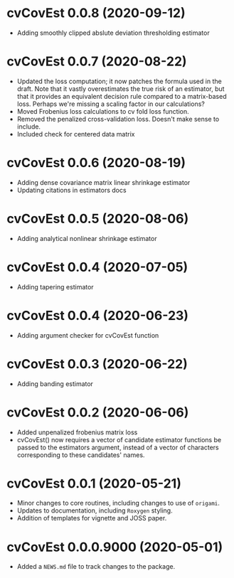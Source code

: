 # cvCovEst 0.0.8 (2020-09-12)

* Adding smoothly clipped abslute deviation thresholding estimator

# cvCovEst 0.0.7 (2020-08-22)

* Updated the loss computation; it now patches the formula used in the draft. Note that it vastly overestimates the true risk of an estimator, but that it provides an equivalent decision rule compared to a matrix-based loss. Perhaps we're missing a scaling factor in our calculations?
* Moved Frobenius loss calculations to cv fold loss function. 
* Removed the penalized cross-validation loss. Doesn't make sense to include.
* Included check for centered data matrix

# cvCovEst 0.0.6 (2020-08-19)

* Adding dense covariance matrix linear shrinkage estimator
* Updating citations in estimators docs

# cvCovEst 0.0.5 (2020-08-06)

* Adding analytical nonlinear shrinkage estimator 

# cvCovEst 0.0.4 (2020-07-05)

* Adding tapering estimator

# cvCovEst 0.0.4 (2020-06-23)

* Adding argument checker for cvCovEst function

# cvCovEst 0.0.3 (2020-06-22)

* Adding banding estimator

# cvCovEst 0.0.2 (2020-06-06)

* Added unpenalized frobenius matrix loss
* cvCovEst() now requires a vector of candidate estimator functions be passed to
the estimators argument, instead of a vector of characters corresponding to
these candidates' names.

# cvCovEst 0.0.1 (2020-05-21)

* Minor changes to core routines, including changes to use of `origami`.
* Updates to documentation, including `Roxygen` styling.
* Addition of templates for vignette and JOSS paper.

# cvCovEst 0.0.0.9000 (2020-05-01)

* Added a `NEWS.md` file to track changes to the package.
